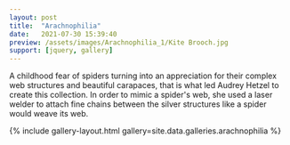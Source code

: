 ```yaml
---
layout: post 
title:  "Arachnophilia"
date:   2021-07-30 15:39:40
preview: /assets/images/Arachnophilia_1/Kite Brooch.jpg
support: [jquery, gallery]
---
```


A childhood fear of spiders turning into an appreciation for their complex web structures and beautiful carapaces, that is what led Audrey Hetzel to create this collection. In order to mimic a spider's web, she used a laser welder to attach fine chains between the silver structures like a spider would weave its web.

{% include gallery-layout.html gallery=site.data.galleries.arachnophilia %}
